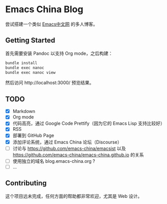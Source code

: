 # Emacs China Blog 

尝试搭建一个类似 [Emacs中文网](http://emacser.com/) 的多人博客。

## Getting Started

首先需要安装 Pandoc 以支持 Org mode，之后构建：

~~~sh
bundle install
bundle exec nanoc
bundle exec nanoc view
~~~

然后访问 http://localhost:3000/ 预览结果。

## TODO

- [x] Markdown
- [x] Org mode
- [x] 代码高亮，通过 Google Code Prettify（因为它的 Emacs Lisp 支持比较好）
- [x] RSS
- [x] 部署到 GitHub Page
- [x] 添加评论系统，通过 Emacs China 论坛（Discourse）
- [ ] 讨论与 https://github.com/emacs-china/emacsist 以及 https://github.com/emacs-china/emacs-china.github.io 的关系
- [ ] 使用独立的域名 blog.emacs-china.org ?
- [ ] ...

## Contributing

这个项目远未完成，任何方面的帮助都非常欢迎，尤其是 Web 设计。
